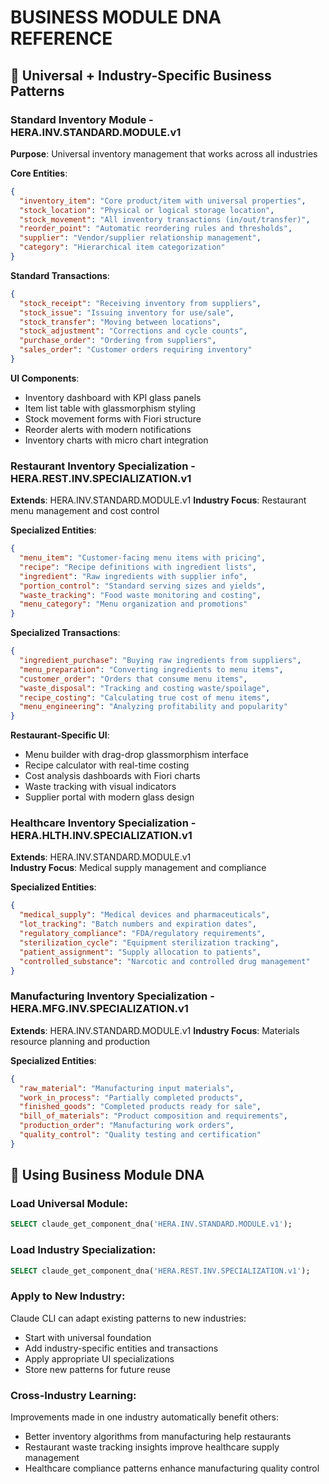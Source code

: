 # BUSINESS MODULE DNA REFERENCE

## 🧬 Universal + Industry-Specific Business Patterns

### **Standard Inventory Module - HERA.INV.STANDARD.MODULE.v1**

**Purpose**: Universal inventory management that works across all industries

**Core Entities**:
```json
{
  "inventory_item": "Core product/item with universal properties",
  "stock_location": "Physical or logical storage location", 
  "stock_movement": "All inventory transactions (in/out/transfer)",
  "reorder_point": "Automatic reordering rules and thresholds",
  "supplier": "Vendor/supplier relationship management",
  "category": "Hierarchical item categorization"
}
```

**Standard Transactions**:
```json
{
  "stock_receipt": "Receiving inventory from suppliers",
  "stock_issue": "Issuing inventory for use/sale", 
  "stock_transfer": "Moving between locations",
  "stock_adjustment": "Corrections and cycle counts",
  "purchase_order": "Ordering from suppliers", 
  "sales_order": "Customer orders requiring inventory"
}
```

**UI Components**:
- Inventory dashboard with KPI glass panels
- Item list table with glassmorphism styling
- Stock movement forms with Fiori structure
- Reorder alerts with modern notifications
- Inventory charts with micro chart integration

### **Restaurant Inventory Specialization - HERA.REST.INV.SPECIALIZATION.v1**

**Extends**: HERA.INV.STANDARD.MODULE.v1
**Industry Focus**: Restaurant menu management and cost control

**Specialized Entities**:
```json
{
  "menu_item": "Customer-facing menu items with pricing",
  "recipe": "Recipe definitions with ingredient lists", 
  "ingredient": "Raw ingredients with supplier info",
  "portion_control": "Standard serving sizes and yields",
  "waste_tracking": "Food waste monitoring and costing",
  "menu_category": "Menu organization and promotions"
}
```

**Specialized Transactions**:
```json
{
  "ingredient_purchase": "Buying raw ingredients from suppliers",
  "menu_preparation": "Converting ingredients to menu items",
  "customer_order": "Orders that consume menu items", 
  "waste_disposal": "Tracking and costing waste/spoilage",
  "recipe_costing": "Calculating true cost of menu items",
  "menu_engineering": "Analyzing profitability and popularity"
}
```

**Restaurant-Specific UI**:
- Menu builder with drag-drop glassmorphism interface
- Recipe calculator with real-time costing
- Cost analysis dashboards with Fiori charts
- Waste tracking with visual indicators
- Supplier portal with modern glass design

### **Healthcare Inventory Specialization - HERA.HLTH.INV.SPECIALIZATION.v1**

**Extends**: HERA.INV.STANDARD.MODULE.v1  
**Industry Focus**: Medical supply management and compliance

**Specialized Entities**:
```json
{
  "medical_supply": "Medical devices and pharmaceuticals",
  "lot_tracking": "Batch numbers and expiration dates",
  "regulatory_compliance": "FDA/regulatory requirements", 
  "sterilization_cycle": "Equipment sterilization tracking",
  "patient_assignment": "Supply allocation to patients",
  "controlled_substance": "Narcotic and controlled drug management"
}
```

### **Manufacturing Inventory Specialization - HERA.MFG.INV.SPECIALIZATION.v1**

**Extends**: HERA.INV.STANDARD.MODULE.v1
**Industry Focus**: Materials resource planning and production

**Specialized Entities**:
```json
{
  "raw_material": "Manufacturing input materials",
  "work_in_process": "Partially completed products",
  "finished_goods": "Completed products ready for sale",
  "bill_of_materials": "Product composition and requirements",
  "production_order": "Manufacturing work orders",
  "quality_control": "Quality testing and certification"
}
```

## 🔄 Using Business Module DNA

### **Load Universal Module**:
```sql
SELECT claude_get_component_dna('HERA.INV.STANDARD.MODULE.v1');
```

### **Load Industry Specialization**:
```sql  
SELECT claude_get_component_dna('HERA.REST.INV.SPECIALIZATION.v1');
```

### **Apply to New Industry**:
Claude CLI can adapt existing patterns to new industries:
- Start with universal foundation
- Add industry-specific entities and transactions
- Apply appropriate UI specializations
- Store new patterns for future reuse

### **Cross-Industry Learning**:
Improvements made in one industry automatically benefit others:
- Better inventory algorithms from manufacturing help restaurants
- Restaurant waste tracking insights improve healthcare supply management
- Healthcare compliance patterns enhance manufacturing quality control